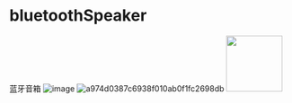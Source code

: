 # bluetoothSpeaker
蓝牙音箱
![image](https://user-images.githubusercontent.com/54426524/160411868-28117fa5-88e8-4346-a1d6-ebe2af3a513b.png)
![a974d0387c6938f010ab0f1fc2698db](https://user-images.githubusercontent.com/54426524/160412375-fab8f2c8-4c26-44ba-b43c-6df1e7f7ea8e.jpg)
<img src="https://user-images.githubusercontent.com/54426524/160412375-fab8f2c8-4c26-44ba-b43c-6df1e7f7ea8e.jpg" width="100px">
